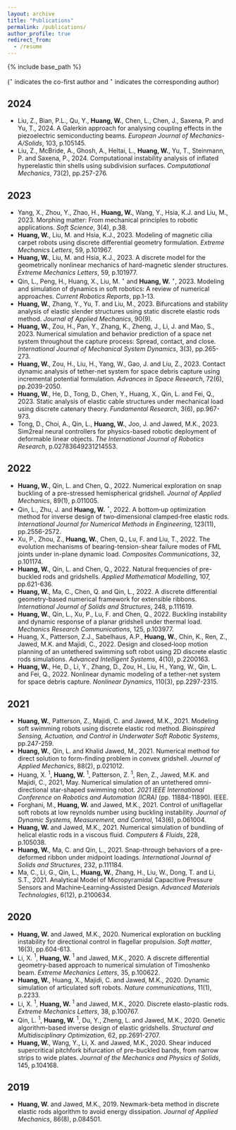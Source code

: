 ```yaml
---
layout: archive
title: "Publications"
permalink: /publications/
author_profile: true
redirect_from:
  - /resume
---
```


{% include base_path %}


($^\star$ indicates the co-first author and $^\star$ indicates the corresponding author)

2024
---
* Liu, Z., Bian, P.L., Qu, Y., **Huang, W.**, Chen, L., Chen, J., Saxena, P. and Yu, T., 2024. A Galerkin approach for analysing coupling effects in the piezoelectric semiconducting beams. *European Journal of Mechanics-A/Solids*, 103, p.105145.
* Liu, Z., McBride, A., Ghosh, A., Heltai, L., **Huang, W.**, Yu, T., Steinmann, P. and Saxena, P., 2024. Computational instability analysis of inflated hyperelastic thin shells using subdivision surfaces. *Computational Mechanics*, 73(2), pp.257-276.

2023
---
* Yang, X., Zhou, Y., Zhao, H., **Huang, W.**, Wang, Y., Hsia, K.J. and Liu, M., 2023. Morphing matter: From mechanical principles to robotic applications. *Soft Science*, 3(4), p.38.
* **Huang, W.**, Liu, M. and Hsia, K.J., 2023. Modeling of magnetic cilia carpet robots using discrete differential geometry formulation. *Extreme Mechanics Letters*, 59, p.101967.
* **Huang, W.**, Liu, M. and Hsia, K.J., 2023. A discrete model for the geometrically nonlinear mechanics of hard-magnetic slender structures. *Extreme Mechanics Letters*, 59, p.101977.
* Qin, L., Peng, H., Huang, X., Liu, M. $^\star$ and **Huang, W.** $^\star$, 2023. Modeling and simulation of dynamics in soft robotics: A review of numerical approaches. *Current Robotics Reports*, pp.1-13.
* **Huang, W.**, Zhang, Y., Yu, T. and Liu, M., 2023. Bifurcations and stability analysis of elastic slender structures using static discrete elastic rods method. *Journal of Applied Mechanics*, 90(9).
* **Huang, W.**, Zou, H., Pan, Y., Zhang, K., Zheng, J., Li, J. and Mao, S., 2023. Numerical simulation and behavior prediction of a space net system throughout the capture process: Spread, contact, and close. *International Journal of Mechanical System Dynamics*, 3(3), pp.265-273.
* **Huang, W.**, Zou, H., Liu, H., Yang, W., Gao, J. and Liu, Z., 2023. Contact dynamic analysis of tether-net system for space debris capture using incremental potential formulation. *Advances in Space Research*, 72(6), pp.2039-2050.
* **Huang, W.**, He, D., Tong, D., Chen, Y., Huang, X., Qin, L. and Fei, Q., 2023. Static analysis of elastic cable structures under mechanical load using discrete catenary theory. *Fundamental Research*, 3(6), pp.967-973.
* Tong, D., Choi, A., Qin, L., **Huang, W.**, Joo, J. and Jawed, M.K., 2023. Sim2real neural controllers for physics-based robotic deployment of deformable linear objects. *The International Journal of Robotics Research*, p.02783649231214553.


2022
---
* **Huang, W.**, Qin, L. and Chen, Q., 2022. Numerical exploration on snap buckling of a pre-stressed hemispherical gridshell. *Journal of Applied Mechanics*, 89(1), p.011005.
* Qin, L., Zhu, J. and **Huang, W.** $^\star$, 2022. A bottom‐up optimization method for inverse design of two‐dimensional clamped‐free elastic rods. *International Journal for Numerical Methods in Engineering*, 123(11), pp.2556-2572.
* Xu, P., Zhou, Z., **Huang, W.**, Chen, Q., Lu, F. and Liu, T., 2022. The evolution mechanisms of bearing-tension-shear failure modes of FML joints under in-plane dynamic load. *Composites Communications*, 32, p.101174.
* **Huang, W.**, Qin, L. and Chen, Q., 2022. Natural frequencies of pre-buckled rods and gridshells. *Applied Mathematical Modelling*, 107, pp.621-636.
* **Huang, W.**, Ma, C., Chen, Q. and Qin, L., 2022. A discrete differential geometry-based numerical framework for extensible ribbons. *International Journal of Solids and Structures*, 248, p.111619.
* **Huang, W.**, Qin, L., Xu, P., Lu, F. and Chen, Q., 2022. Buckling instability and dynamic response of a planar gridshell under thermal load. *Mechanics Research Communications*, 125, p.103977.
* Huang, X., Patterson, Z.J., Sabelhaus, A.P., **Huang, W.**, Chin, K., Ren, Z., Jawed, M.K. and Majidi, C., 2022. Design and closed‐loop motion planning of an untethered swimming soft robot using 2D discrete elastic rods simulations. *Advanced Intelligent Systems*, 4(10), p.2200163.
* **Huang, W.**, He, D., Li, Y., Zhang, D., Zou, H., Liu, H., Yang, W., Qin, L. and Fei, Q., 2022. Nonlinear dynamic modeling of a tether-net system for space debris capture. *Nonlinear Dynamics*, 110(3), pp.2297-2315.

2021
---
* **Huang, W.**, Patterson, Z., Majidi, C. and Jawed, M.K., 2021. Modeling soft swimming robots using discrete elastic rod method. *Bioinspired Sensing, Actuation, and Control in Underwater Soft Robotic Systems*, pp.247-259.
* **Huang, W.**, Qin, L. and Khalid Jawed, M., 2021. Numerical method for direct solution to form-finding problem in convex gridshell. *Journal of Applied Mechanics*, 88(2), p.021012.
* Huang, X. $^1$, **Huang, W.** $^1$, Patterson, Z. $^1$, Ren, Z., Jawed, M.K. and Majidi, C., 2021, May. Numerical simulation of an untethered omni-directional star-shaped swimming robot. *2021 IEEE International Conference on Robotics and Automation (ICRA)* (pp. 11884-11890). IEEE.
* Forghani, M., **Huang, W.** and Jawed, M.K., 2021. Control of uniflagellar soft robots at low reynolds number using buckling instability. *Journal of Dynamic Systems, Measurement, and Control*, 143(6), p.061004.
* **Huang, W.** and Jawed, M.K., 2021. Numerical simulation of bundling of helical elastic rods in a viscous fluid. *Computers & Fluids*, 228, p.105038.
* **Huang, W.**, Ma, C. and Qin, L., 2021. Snap-through behaviors of a pre-deformed ribbon under midpoint loadings. *International Journal of Solids and Structures*, 232, p.111184.
* Ma, C., Li, G., Qin, L., **Huang, W.**, Zhang, H., Liu, W., Dong, T. and Li, S.T., 2021. Analytical Model of Micropyramidal Capacitive Pressure Sensors and Machine‐Learning‐Assisted Design. *Advanced Materials Technologies*, 6(12), p.2100634.


2020
---
* **Huang, W.** and Jawed, M.K., 2020. Numerical exploration on buckling instability for directional control in flagellar propulsion. *Soft matter*, 16(3), pp.604-613.
* Li, X. $^1$, **Huang, W.** $^1$ and Jawed, M.K., 2020. A discrete differential geometry-based approach to numerical simulation of Timoshenko beam. *Extreme Mechanics Letters*, 35, p.100622.
* **Huang, W.**, Huang, X., Majidi, C. and Jawed, M.K., 2020. Dynamic simulation of articulated soft robots. *Nature communications*, 11(1), p.2233.
* Li, X. $^1$, **Huang, W.** $^1$ and Jawed, M.K., 2020. Discrete elasto-plastic rods. *Extreme Mechanics Letters*, 38, p.100767.
* Qin, L. $^1$, **Huang, W.** $^1$, Du, Y., Zheng, L. and Jawed, M.K., 2020. Genetic algorithm-based inverse design of elastic gridshells. *Structural and Multidisciplinary Optimization*, 62, pp.2691-2707.
* **Huang, W.**, Wang, Y., Li, X. and Jawed, M.K., 2020. Shear induced supercritical pitchfork bifurcation of pre-buckled bands, from narrow strips to wide plates. *Journal of the Mechanics and Physics of Solids*, 145, p.104168.

2019
---
* **Huang, W.** and Jawed, M.K., 2019. Newmark-beta method in discrete elastic rods algorithm to avoid energy dissipation. *Journal of Applied Mechanics*, 86(8), p.084501.
